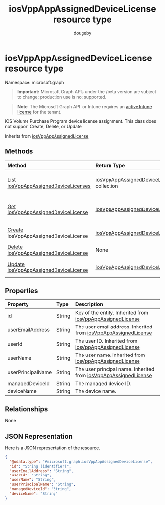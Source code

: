 ﻿---
title: "iosVppAppAssignedDeviceLicense resource type"
description: "iOS Volume Purchase Program device license assignment. This class does not support Create, Delete, or Update."
author: "dougeby"
localization_priority: Normal
ms.prod: "intune"
doc_type: resourcePageType
---

# iosVppAppAssignedDeviceLicense resource type

Namespace: microsoft.graph

> **Important:** Microsoft Graph APIs under the /beta version are subject to change; production use is not supported.

> **Note:** The Microsoft Graph API for Intune requires an [active Intune license](https://go.microsoft.com/fwlink/?linkid=839381) for the tenant.

iOS Volume Purchase Program device license assignment. This class does not support Create, Delete, or Update.

Inherits from [iosVppAppAssignedLicense](../resources/intune-apps-iosvppappassignedlicense.md)

## Methods

| Method                                                                                               | Return Type                                                                                             | Description                                                                                                                                    |
| :--------------------------------------------------------------------------------------------------- | :------------------------------------------------------------------------------------------------------ | :--------------------------------------------------------------------------------------------------------------------------------------------- |
| [List iosVppAppAssignedDeviceLicenses](../api/intune-apps-iosvppappassigneddevicelicense-list.md)    | [iosVppAppAssignedDeviceLicense](../resources/intune-apps-iosvppappassigneddevicelicense.md) collection | List properties and relationships of the [iosVppAppAssignedDeviceLicense](../resources/intune-apps-iosvppappassigneddevicelicense.md) objects. |
| [Get iosVppAppAssignedDeviceLicense](../api/intune-apps-iosvppappassigneddevicelicense-get.md)       | [iosVppAppAssignedDeviceLicense](../resources/intune-apps-iosvppappassigneddevicelicense.md)            | Read properties and relationships of the [iosVppAppAssignedDeviceLicense](../resources/intune-apps-iosvppappassigneddevicelicense.md) object.  |
| [Create iosVppAppAssignedDeviceLicense](../api/intune-apps-iosvppappassigneddevicelicense-create.md) | [iosVppAppAssignedDeviceLicense](../resources/intune-apps-iosvppappassigneddevicelicense.md)            | Create a new [iosVppAppAssignedDeviceLicense](../resources/intune-apps-iosvppappassigneddevicelicense.md) object.                              |
| [Delete iosVppAppAssignedDeviceLicense](../api/intune-apps-iosvppappassigneddevicelicense-delete.md) | None                                                                                                    | Deletes a [iosVppAppAssignedDeviceLicense](../resources/intune-apps-iosvppappassigneddevicelicense.md).                                        |
| [Update iosVppAppAssignedDeviceLicense](../api/intune-apps-iosvppappassigneddevicelicense-update.md) | [iosVppAppAssignedDeviceLicense](../resources/intune-apps-iosvppappassigneddevicelicense.md)            | Update the properties of a [iosVppAppAssignedDeviceLicense](../resources/intune-apps-iosvppappassigneddevicelicense.md) object.                |

## Properties

| Property          | Type   | Description                                                                                                              |
| :---------------- | :----- | :----------------------------------------------------------------------------------------------------------------------- |
| id                | String | Key of the entity. Inherited from [iosVppAppAssignedLicense](../resources/intune-apps-iosvppappassignedlicense.md)       |
| userEmailAddress  | String | The user email address. Inherited from [iosVppAppAssignedLicense](../resources/intune-apps-iosvppappassignedlicense.md)  |
| userId            | String | The user ID. Inherited from [iosVppAppAssignedLicense](../resources/intune-apps-iosvppappassignedlicense.md)             |
| userName          | String | The user name. Inherited from [iosVppAppAssignedLicense](../resources/intune-apps-iosvppappassignedlicense.md)           |
| userPrincipalName | String | The user principal name. Inherited from [iosVppAppAssignedLicense](../resources/intune-apps-iosvppappassignedlicense.md) |
| managedDeviceId   | String | The managed device ID.                                                                                                   |
| deviceName        | String | The device name.                                                                                                         |

## Relationships

None

## JSON Representation

Here is a JSON representation of the resource.

<!-- {
  "blockType": "resource",
  "keyProperty": "id",
  "@odata.type": "microsoft.graph.iosVppAppAssignedDeviceLicense"
}
-->

```json
{
  "@odata.type": "#microsoft.graph.iosVppAppAssignedDeviceLicense",
  "id": "String (identifier)",
  "userEmailAddress": "String",
  "userId": "String",
  "userName": "String",
  "userPrincipalName": "String",
  "managedDeviceId": "String",
  "deviceName": "String"
}
```
